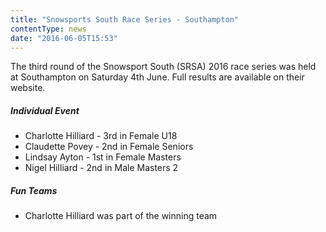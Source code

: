 ```yaml
---
title: "Snowsports South Race Series - Southampton"
contentType: news
date: "2016-06-05T15:53"
---
```


The third round of the Snowsport South (SRSA) 2016 race series was held at Southampton on Saturday
4th June. Full results are available on their website.

##### Individual Event
* Charlotte Hilliard - 3rd in Female U18
* Claudette Povey - 2nd in Female Seniors
* Lindsay Ayton - 1st in Female Masters
* Nigel Hilliard - 2nd in Male Masters 2

##### Fun Teams
* Charlotte Hilliard was part of the winning team
